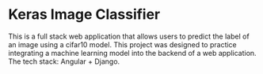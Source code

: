 # Keras Image Classifier

This is a full stack web application that allows users to predict the label of an image using a cifar10 model. This project was designed to practice integrating a machine learning model into the backend of a web application. The tech stack: Angular + Django.
